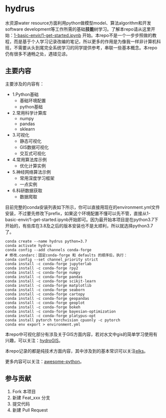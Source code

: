 # hydrus

水资源water resource方面利用python做模型model、算法algorithm和开发software development等工作所需的基础**技能**树学习。了解本repo请从这里开始：[1-basic-envir/1-get-started.ipynb](https://github.com/OuyangWenyu/hydrus/blob/master/1-basic-envir/1-get-started.ipynb) 开始。本repo不是一个一步步照做的教程，而是基于个人学习记录改编的笔记，所以更多的作用是为像我一样非计算机科班，不需要从头到尾完全系统学习的同学提供参考，串联一些基本概念。本repo仍有很多不通畅之处，遇错见谅。

## 主要内容

主要涉及的内容有：

- 1.Python基础
    - 基础环境配置
    - python基础
- 2.常用科学计算库
    - numpy
    - pandas
    - sklearn
- 3.可视化
    - 静态可视化
    - GIS数据可视化
    - 交互式可视化
- 4.常用算法库示例
    - 优化计算实例
- 5.神经网络算法示例
    - 常用深度学习框架
    - 一点实例
- 6.科研数据获取
    - 数据爬取

目前完整的conda安装列表如下所示，你可以直接用现在的environment.yml文件安装，不过要先修改下prefix，如果这个环境配置不懂可以先不管，直接从1-basic-envir/1-get-started.ipynb开始即可。因为最开始本项目是在python3.7下开始的，有些库在3.8及之后的版本安装也不是太顺利，所以就选择python3.7了。

```Shell
conda create --name hydrus python=3.7
conda activate hydrus
conda config --add channels conda-forge
# 修改.condarc：固定conda-forge 和 defaults 的顺序后，执行：
conda config --set channel_priority strict
conda install -c conda-forge jupyterlab
conda install -c conda-forge rpy2
conda install -c conda-forge numpy
conda install -c conda-forge pandas
conda install -c conda-forge scikit-learn
conda install -c conda-forge matplotlib
conda install -c conda-forge seaborn
conda install -c conda-forge cartopy
conda install -c conda-forge geopandas
conda install -c conda-forge geoplot
conda install -c conda-forge bokeh
conda install -c conda-forge bayesian-optimization
conda install -c conda-forge platypus-opt
conda install pytorch torchvision cpuonly -c pytorch
conda env export > environment.yml
```

本repo中可视化部分有涉及关于GIS方面内容，若对水文中gis的简单学习使用有兴趣，可以关注：[hydroGIS](https://github.com/OuyangWenyu/hydroGIS)。

本repo记录的都是纯技术方面内容，其中涉及到的基本常识可以关注[elks](https://github.com/OuyangWenyu/elks)。

更多内容可以关注：[awesome-python](https://github.com/vinta/awesome-python)。

## 参与贡献

1. Fork 本项目
2. 新建 Feat_xxx 分支
3. 提交代码
4. 新建 Pull Request
